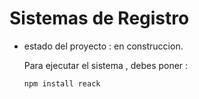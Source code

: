 <h1>Sistemas de Registro</h1>

- estado del proyecto : en construccion.

  Para ejecutar el sistema , debes poner :

  ``npm install reack``
